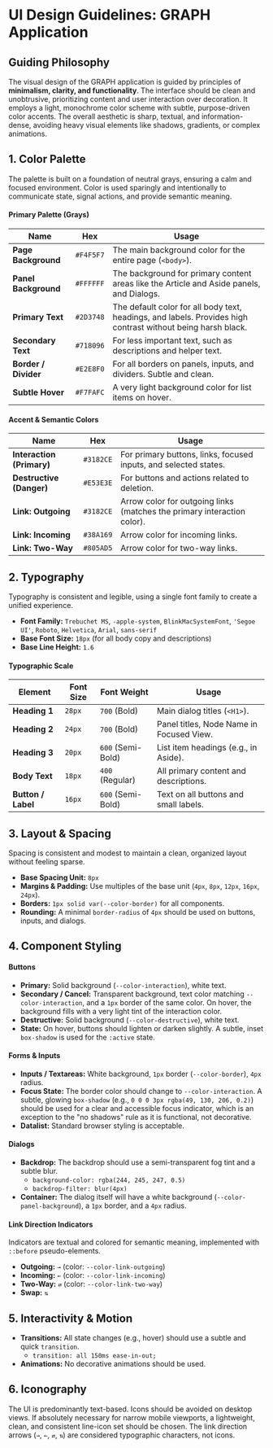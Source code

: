 # UI Design Guidelines: GRAPH Application

## Guiding Philosophy

The visual design of the GRAPH application is guided by principles of **minimalism, clarity, and functionality**. The interface should be clean and unobtrusive, prioritizing content and user interaction over decoration. It employs a light, monochrome color scheme with subtle, purpose-driven color accents. The overall aesthetic is sharp, textual, and information-dense, avoiding heavy visual elements like shadows, gradients, or complex animations.

## 1. Color Palette

The palette is built on a foundation of neutral grays, ensuring a calm and focused environment. Color is used sparingly and intentionally to communicate state, signal actions, and provide semantic meaning.

#### **Primary Palette (Grays)**

| Name                | Hex       | Usage                                                        |
| ------------------- | --------- | ------------------------------------------------------------ |
| **Page Background** | `#F4F5F7` | The main background color for the entire page (`<body>`).      |
| **Panel Background**| `#FFFFFF` | The background for primary content areas like the Article and Aside panels, and Dialogs. |
| **Primary Text**    | `#2D3748` | The default color for all body text, headings, and labels. Provides high contrast without being harsh black. |
| **Secondary Text**  | `#718096` | For less important text, such as descriptions and helper text. |
| **Border / Divider**| `#E2E8F0` | For all borders on panels, inputs, and dividers. Subtle and clean. |
| **Subtle Hover**    | `#F7FAFC` | A very light background color for list items on hover.         |

#### **Accent & Semantic Colors**

| Name                        | Hex       | Usage                                                              |
| --------------------------- | --------- | ------------------------------------------------------------------ |
| **Interaction (Primary)**   | `#3182CE` | For primary buttons, links, focused inputs, and selected states.   |
| **Destructive (Danger)**    | `#E53E3E` | For buttons and actions related to deletion.                       |
| **Link: Outgoing**          | `#3182CE` | Arrow color for outgoing links (matches the primary interaction color). |
| **Link: Incoming**          | `#38A169` | Arrow color for incoming links.                                    |
| **Link: Two-Way**           | `#805AD5` | Arrow color for two-way links.                                     |

## 2. Typography

Typography is consistent and legible, using a single font family to create a unified experience.

*   **Font Family:** `Trebuchet MS`, `-apple-system`, `BlinkMacSystemFont`, `'Segoe UI'`, `Roboto`, `Helvetica`, `Arial`, `sans-serif`
*   **Base Font Size:** `18px` (for all body copy and descriptions)
*   **Base Line Height:** `1.6`

#### **Typographic Scale**

| Element         | Font Size | Font Weight | Usage                               |
| --------------- | --------- | ----------- | ----------------------------------- |
| **Heading 1**   | `28px`    | `700` (Bold)  | Main dialog titles (`<H1>`).          |
| **Heading 2**   | `24px`    | `700` (Bold)  | Panel titles, Node Name in Focused View. |
| **Heading 3**   | `20px`    | `600` (Semi-Bold) | List item headings (e.g., in Aside). |
| **Body Text**   | `18px`    | `400` (Regular) | All primary content and descriptions. |
| **Button / Label** | `16px`    | `600` (Semi-Bold) | Text on all buttons and small labels. |

## 3. Layout & Spacing

Spacing is consistent and modest to maintain a clean, organized layout without feeling sparse.

*   **Base Spacing Unit:** `8px`
*   **Margins & Padding:** Use multiples of the base unit (`4px`, `8px`, `12px`, `16px`, `24px`).
*   **Borders:** `1px solid var(--color-border)` for all components.
*   **Rounding:** A minimal `border-radius` of `4px` should be used on buttons, inputs, and dialogs.

## 4. Component Styling

#### **Buttons**

*   **Primary:** Solid background (`--color-interaction`), white text.
*   **Secondary / Cancel:** Transparent background, text color matching `--color-interaction`, and a `1px` border of the same color. On hover, the background fills with a very light tint of the interaction color.
*   **Destructive:** Solid background (`--color-destructive`), white text.
*   **State:** On hover, buttons should lighten or darken slightly. A subtle, inset `box-shadow` is used for the `:active` state.

#### **Forms & Inputs**

*   **Inputs / Textareas:** White background, `1px` border (`--color-border`), `4px` radius.
*   **Focus State:** The border color should change to `--color-interaction`. A subtle, glowing `box-shadow` (e.g., `0 0 0 3px rgba(49, 130, 206, 0.2)`) should be used for a clear and accessible focus indicator, which is an exception to the "no shadows" rule as it is functional, not decorative.
*   **Datalist:** Standard browser styling is acceptable.

#### **Dialogs**

*   **Backdrop:** The backdrop should use a semi-transparent fog tint and a subtle blur.
    *   `background-color: rgba(244, 245, 247, 0.5)`
    *   `backdrop-filter: blur(4px)`
*   **Container:** The dialog itself will have a white background (`--color-panel-background`), a `1px` border, and a `4px` radius.

#### **Link Direction Indicators**

Indicators are textual and colored for semantic meaning, implemented with `::before` pseudo-elements.

*   **Outgoing:** `→` (color: `--color-link-outgoing`)
*   **Incoming:** `←` (color: `--color-link-incoming`)
*   **Two-Way:** `⇄` (color: `--color-link-two-way`)
*   **Swap:** `⇅` 

## 5. Interactivity & Motion

*   **Transitions:** All state changes (e.g., hover) should use a subtle and quick `transition`.
    *   `transition: all 150ms ease-in-out;`
*   **Animations:** No decorative animations should be used.

## 6. Iconography

The UI is predominantly text-based. Icons should be avoided on desktop views. If absolutely necessary for narrow mobile viewports, a lightweight, clean, and consistent line-icon set should be chosen. The link direction arrows (`→`, `←`, `⇄`, `⇅`) are considered typographic characters, not icons.
